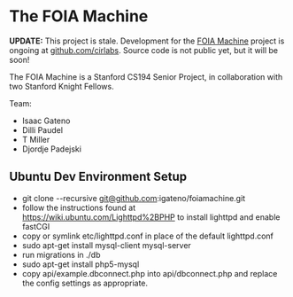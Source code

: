 # The FOIA Machine

**UPDATE:** This project is stale. Development for the
[FOIA Machine](www.foiamachine.org) project is ongoing at
[github.com/cirlabs](github.com/cirlabs). Source code is not public yet, but it
will be soon!

The FOIA Machine is a Stanford CS194 Senior Project, in collaboration with two
Stanford Knight Fellows.

Team:
- Isaac Gateno
- Dilli Paudel
- T Miller
- Djordje Padejski

## Ubuntu Dev Environment Setup

- git clone --recursive git@github.com:igateno/foiamachine.git
- follow the instructions found at https://wiki.ubuntu.com/Lighttpd%2BPHP
to install lighttpd and enable fastCGI
- copy or symlink etc/lighttpd.conf in place of the default lighttpd.conf
- sudo apt-get install mysql-client mysql-server
- run migrations in ./db
- sudo apt-get install php5-mysql
- copy api/example.dbconnect.php into api/dbconnect.php and replace the config
  settings as appropriate.
